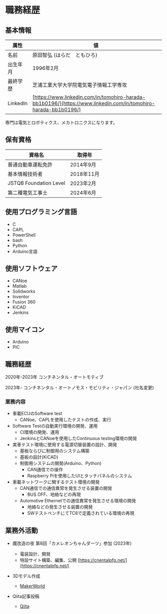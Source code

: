 # 職務経歴

## 基本情報

| 属性 | 値 |
| ---- | ---- |
| 名前 | 原田智弘 (はらだ　ともひろ) |
| 出生年月 | 1996年2月 |
| 最終学歴 |芝浦工業大学大学院電気電子情報工学専攻|
| LinkedIn | [https://www.linkedin.com/in/tomohiro-harada-bb1b0196/](https://www.linkedin.com/in/tomohiro-harada-bb1b0196/) |

専門は電気とロボティクス、メカトロニクスになります。

## 保有資格

| 資格名 | 取得年 |
| ---- | ---- |
| 普通自動車運転免許 | 2014年9月 |
| 基本情報技術者 | 2018年11月 |
| JSTQB Foundation Level | 2023年2月 |
| 第二種電気工事士 | 2024年6月 |

## 使用プログラミング言語
* C
* CAPL
* PowerShell
* bash
* Python
* Arduino言語

## 使用ソフトウェア
* CANoe
* Matlab
* Solidworks
* Inventor
* Fusion 360
* KiCAD
* Jenkins

## 使用マイコン
* Arduino
* PIC

## 職務経歴

2020年-2023年
コンチネンタル・オートモティブ

2023年-
コンチネンタル・オートノモス・モビリティ・ジャパン
(社名変更)
### 業務内容
* 車載ECUのSoftware test
    * CANoe、CAPLを使用したテストの作成、実行
* Software Testの自動実行環境の開発、運用
    * CI環境の開発、運用
    * JenkinsとCANoeを使用したContinuous testing環境の開発
* 実車テスト環境に使用する電源切替装置の設計、開発
    * 基板ならびに制御用のシステム構築
    * 基板の設計(KiCAD)
    * 制御用システムの開発(Arduino、Python)
        * CAN通信での操作
        * Raspberry Piを使用したUIとタッチパネルのシステム
* 車載ネットワークに関するテスト環境の開発
    * CAN通信での通信異常を発生させる装置の開発
        * BUS OFF、地絡などの再現
    * Automotive Ethernetでの通信異常を発生させる環境の開発
        * 地絡などの発生させる装置の開発
        * SWテストベンチにてTC8で定義されている環境の再現

## 業務外活動
* 魔改造の夜 第8回「カメレオンちゃんダーツ」参加 (2023年)
    * 電装設計、開発
    * 特設サイト構築、編集、公開 [https://cnentalpfp.net/](https://cnentalpfp.net/)

* 3Dモデル作成
    * [MakerWorld](https://makerworld.com/en/@haradatmo2)

* Qiita記事投稿
    * [Qiita](https://qiita.com/tomy_hara)